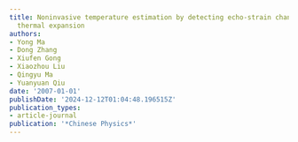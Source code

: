 ```yaml
---
title: Noninvasive temperature estimation by detecting echo-strain change including
  thermal expansion
authors:
- Yong Ma
- Dong Zhang
- Xiufen Gong
- Xiaozhou Liu
- Qingyu Ma
- Yuanyuan Qiu
date: '2007-01-01'
publishDate: '2024-12-12T01:04:48.196515Z'
publication_types:
- article-journal
publication: '*Chinese Physics*'
---
```


